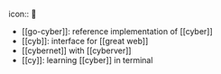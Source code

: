 icon:: 🚧

- [[go-cyber]]: reference implementation of [[cyber]]
- [[cyb]]: interface for [[great web]]
- [[cybernet]] with [[cyberver]]
- [[cy]]: learning [[cyber]] in terminal